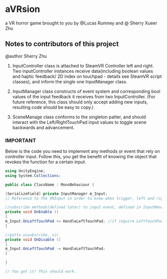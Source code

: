 # aVRsion
a VR horror game brought to you by @Lucas Rumney and @ Sherry Xueer Zhu

## Notes to contributors of this project
@author Sherry Zhu

1. InputController class is attached to SteamVR Controller left and right. Two inputController instances receive data(including boolean values and haptic feedback/ 2D index on touchpad - details see SteamVR script classes), and inform the single one InputManager class.

2. InputManager class constructs of event system and corresponding bool values of the input feedback it receives from two InputController. (For future reference, this class should only accept adding new inputs, resulting code should be easy to copy.)

3. SceneManage class conforms to the singleton patter, and should interact with the Left/RightTouchPad input values to toggle scene backwards and advancement.


### IMPORTANT
Below is the code you need to implement any methods or event that rely on controller input. Follow this, you get the benefit of knowing the object that revokes the function for a certain input.

```cs
using UnityEngine;
using System.Collections;

public class ClassName : MonoBehaviour {

[SerializeField] private InputManager m_Input;  
// Reference to the VRInput in order to know when trigger, left and right touchpad is pressed.

//subscribe methods(defined later) to input event, defined in InputManager class; Example below:
private void OnEnable ()
{
m_Input.OnLeftTouchPad += HandleLeftTouchPad; //if require LeftTouchPad input value
}

//gotta unsubscribe, sir
private void OnDisable ()
{
m_Input.OnLeftTouchPad -= HandleLeftTouchPad;
}

}

// You got it! This should work. 
```

